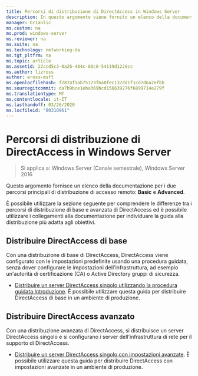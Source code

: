 ```yaml
---
title: Percorsi di distribuzione di DirectAccess in Windows Server
description: In questo argomento viene fornito un elenco della documentazione per i due principali percorsi di distribuzione di DirectAccess in Windows Server 2016 ASIC e Advanced.
manager: brianlic
ms.custom: na
ms.prod: windows-server
ms.reviewer: na
ms.suite: na
ms.technology: networking-da
ms.tgt_pltfrm: na
ms.topic: article
ms.assetid: 22ccd5c3-0a26-484c-88c8-54119d1228cc
ms.author: lizross
author: eross-msft
ms.openlocfilehash: f2874f5ab75723f6a0fec137dd1f1cd7d6a2efbb
ms.sourcegitcommit: da7b9bce1eba369bcd156639276f6899714e279f
ms.translationtype: MT
ms.contentlocale: it-IT
ms.lasthandoff: 03/26/2020
ms.locfileid: "80310961"
---
```

# <a name="directaccess-deployment-paths-in-windows-server"></a>Percorsi di distribuzione di DirectAccess in Windows Server

>Si applica a: Windows Server (Canale semestrale), Windows Server 2016

Questo argomento fornisce un elenco della documentazione per i due percorsi principali di distribuzione di accesso remoto: **Basic** e **Advanced**.  
  
È possibile utilizzare la sezione seguente per comprendere le differenze tra i percorsi di distribuzione di base e avanzata di DirectAccess ed è possibile utilizzare i collegamenti alla documentazione per individuare la guida alla distribuzione più adatta agli obiettivi.  
  
## <a name="deploy-basic-directaccess"></a>Distribuire DirectAccess di base  
Con una distribuzione di base di DirectAccess, DirectAccess viene configurato con le impostazioni predefinite usando una procedura guidata, senza dover configurare le impostazioni dell'infrastruttura, ad esempio un'autorità di certificazione (CA) o Active Directory gruppi di sicurezza.  
  
-   [Distribuire un server DirectAccess singolo utilizzando la procedura guidata Introduzione](../../remote-access/directaccess/single-server-wizard/Deploy-a-Single-DirectAccess-Server-Using-the-Getting-Started-Wizard.md). È possibile utilizzare questa guida per distribuire DirectAccess di base in un ambiente di produzione.  
  
## <a name="deploy-advanced-directaccess"></a>Distribuire DirectAccess avanzato  
Con una distribuzione avanzata di DirectAccess, si distribuisce un server DirectAccess singolo e si configurano i server dell'infrastruttura di rete per il supporto di DirectAccess.  
  
-   [Distribuire un server DirectAccess singolo con impostazioni avanzate](../../remote-access/directaccess/single-server-advanced/Deploy-a-Single-DirectAccess-Server-with-Advanced-Settings.md). È possibile utilizzare questa guida per distribuire DirectAccess con impostazioni avanzate in un ambiente di produzione.  
  


